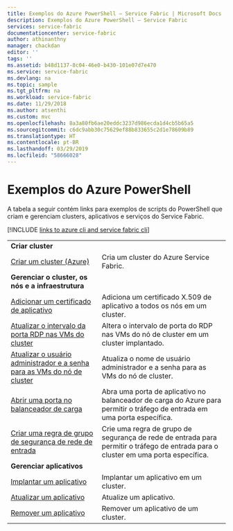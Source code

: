 ```yaml
---
title: Exemplos do Azure PowerShell – Service Fabric | Microsoft Docs
description: Exemplos do Azure PowerShell – Service Fabric
services: service-fabric
documentationcenter: service-fabric
author: athinanthny
manager: chackdan
editor: ''
tags: ''
ms.assetid: b48d1137-8c04-46e0-b430-101e07d7e470
ms.service: service-fabric
ms.devlang: na
ms.topic: sample
ms.tgt_pltfrm: na
ms.workload: service-fabric
ms.date: 11/29/2018
ms.author: atsenthi
ms.custom: mvc
ms.openlocfilehash: 8a3a80fb6ae20eddc3237d986ecda1d4cb5b65a5
ms.sourcegitcommit: c6dc9abb30c75629ef88b833655c2d1e78609b89
ms.translationtype: HT
ms.contentlocale: pt-BR
ms.lasthandoff: 03/29/2019
ms.locfileid: "58666028"
---
```

# <a name="azure-powershell-samples"></a>Exemplos do Azure PowerShell

A tabela a seguir contém links para exemplos de scripts do PowerShell que criam e gerenciam clusters, aplicativos e serviços do Service Fabric.

[!INCLUDE [links to azure cli and service fabric cli](../../includes/service-fabric-powershell.md)]

| | |
|-|-|
| **Criar cluster** ||
| [Criar um cluster (Azure)](./scripts/service-fabric-powershell-create-secure-cluster-cert.md)| Cria um cluster do Azure Service Fabric. |
| **Gerenciar o cluster, os nós e a infraestrutura** ||
| [Adicionar um certificado de aplicativo](./scripts/service-fabric-powershell-add-application-certificate.md)| Adiciona um certificado X.509 de aplicativo a todos os nós em um cluster. |
| [Atualizar o intervalo da porta RDP nas VMs do cluster](./scripts/service-fabric-powershell-change-rdp-port-range.md)|Altera o intervalo de porta do RDP nas VMs do nó de cluster em um cluster implantado.|
| [Atualizar o usuário administrador e a senha para as VMs do nó de cluster](./scripts/service-fabric-powershell-change-rdp-user-and-pw.md) | Atualiza o nome de usuário administrador e a senha para as VMs do nó de cluster. |
| [Abrir uma porta no balanceador de carga](./scripts/service-fabric-powershell-open-port-in-load-balancer.md) | Abra uma porta de aplicativo no balanceador de carga do Azure para permitir o tráfego de entrada em uma porta específica. |
| [Criar uma regra de grupo de segurança de rede de entrada](./scripts/service-fabric-powershell-add-nsg-rule.md) | Crie uma regra de grupo de segurança de rede de entrada para permitir o tráfego de entrada para o cluster em uma porta específica. |
| **Gerenciar aplicativos** ||
| [Implantar um aplicativo](./scripts/service-fabric-powershell-deploy-application.md)| Implantar um aplicativo em um cluster.|
| [Atualizar um aplicativo](./scripts/service-fabric-powershell-upgrade-application.md)| Atualize um aplicativo.|
| [Remover um aplicativo](./scripts/service-fabric-powershell-remove-application.md)| Remover um aplicativo de um cluster.|
